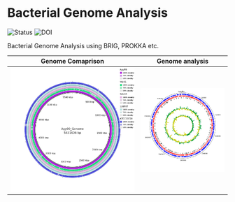 # Bacterial Genome Analysis

![Status](https://img.shields.io/badge/status-alpha-red)
![DOI](https://img.shields.io/badge/DOI-in__progress-blue)

Bacterial Genome Analysis using BRIG, PROKKA etc.

Genome Comaprison            |  Genome analysis
:-------------------------:|:-------------------------:
![](https://github.com/hasanwraeth/Bacteria_Genome_Analysis/blob/main/Compare.jpg)  |  ![](https://github.com/hasanwraeth/Bacteria_Genome_Analysis/blob/main/Agy99_act.png)
